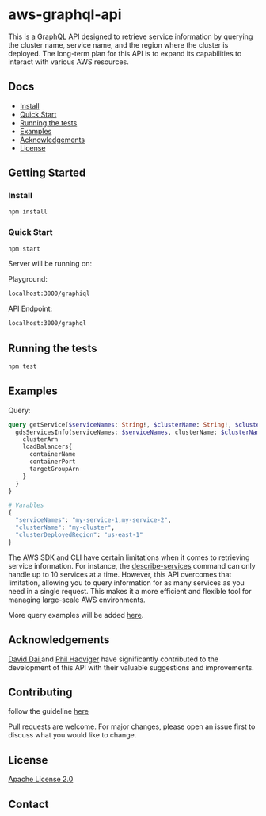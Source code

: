 # aws-graphql-api

This is a[ GraphQL](https://graphql.org/) API designed to retrieve service information by querying the cluster name, service name, and the region where the cluster is deployed. The long-term plan for this API is to expand its capabilities to interact with various AWS resources.

## Docs

- [Install](#install)
- [Quick Start](#quick-start)
- [Running the tests](running-the-tests)
- [Examples](#examples)
- [Acknowledgements](#acknowledgements)
- [License](#license)

## Getting Started

### Install

```bash
npm install
```

### Quick Start

```bash
npm start
```

Server will be running on:

Playground:

```bash
localhost:3000/graphiql
```

API Endpoint:

```bash
localhost:3000/graphql
```

## Running the tests

```bash
npm test
```

## Examples

Query:

```graphql
query getService($serviceNames: String!, $clusterName: String!, $clusterDeployedRegion: String!){
  gdsServicesInfo(serviceNames: $serviceNames, clusterName: $clusterName, clusterDeployedRegion: $clusterDeployedRegion){
    clusterArn
    loadBalancers{
      containerName
      containerPort
      targetGroupArn
    }
  }
}

# Varables
{
  "serviceNames": "my-service-1,my-service-2",
  "clusterName": "my-cluster",
  "clusterDeployedRegion": "us-east-1"
}
```

The AWS SDK and CLI have certain limitations when it comes to retrieving service information. For instance, the [describe-services](vscode-file://vscode-app/Applications/Visual%20Studio%20Code.app/Contents/Resources/app/out/vs/code/electron-sandbox/workbench/workbench.html "https://docs.aws.amazon.com/cli/latest/reference/ecs/describe-services.html") command can only handle up to 10 services at a time. However, this API overcomes that limitation, allowing you to query information for as many services as you need in a single request. This makes it a more efficient and flexible tool for managing large-scale AWS environments.

More query examples will be added [here]([https://infinitepi-io.github.io/](https://github.com/your_username/repo_name)).

## Acknowledgements

[David Dai ](https://github.com/ddai1)and [Phil Hadviger](https://github.com/datfinesoul) have significantly contributed to the development of this API with their valuable suggestions and improvements.

## Contributing

follow the guideline [here](https://github.com/infinitePi-io/ecs-graphql-api/blob/development/CONTRIBUTING.md)

Pull requests are welcome. For major changes, please open an issue first to discuss what you would like to change.

## License

[Apache License 2.0](https://github.com/infinitePi-io/ecs-graphql-api/blob/development/LICENSE)

## Contact
